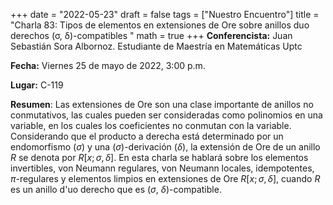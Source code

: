 +++
date  = "2022-05-23"
draft = false
tags  = ["Nuestro Encuentro"]
title = "Charla 83: Tipos de elementos en extensiones de Ore sobre anillos duo derechos (σ, δ)-compatibles "
math  = true
+++
**Conferencista:** Juan Sebastián Sora Albornoz. Estudiante de Maestría en Matemáticas Uptc

**Fecha:** Viernes 25 de mayo de 2022, 3:00 p.m.

**Lugar:** C-119 

**Resumen**: Las extensiones de Ore son una clase importante de anillos no conmutativos, las cuales pueden ser consideradas como polinomios en una variable, en los cuales los coeficientes no conmutan con la variable. Considerando que el producto a derecha está determinado por un endomorfismo 
$(\sigma)$ y una $(\sigma)$-derivación $(\delta)$,  la extensión de Ore de un anillo $R$ se denota por $R[x; \sigma,\delta]$. En esta charla se hablará sobre los elementos invertibles, von Neumann regulares, von Neumann locales, idempotentes, $\pi$-regulares y elementos limpios en extensiones de Ore $R[x; \sigma,\delta]$, cuando $R$ es un anillo d\'uo derecho que es ($\sigma$, $\delta$)-compatible.
